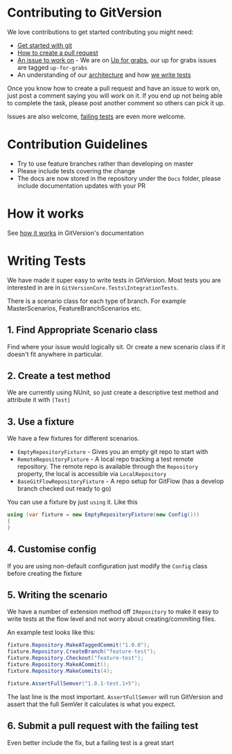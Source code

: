 # Contributing to GitVersion
We love contributions to get started contributing you might need:

 - [Get started with git](http://rogerdudler.github.io/git-guide)
 - [How to create a pull request](https://help.github.com/articles/using-pull-requests)
 - [An issue to work on](https://github.com/GitTools/GitVersion/labels/up-for-grabs) - We are on [Up for grabs](http://up-for-grabs.net/), our up for grabs issues are tagged `up-for-grabs`
 - An understanding of our [architecture](#architecture) and how [we write tests](#writing-tests)

Once you know how to create a pull request and have an issue to work on, just post a comment saying you will work on it.
If you end up not being able to complete the task, please post another comment so others can pick it up.

Issues are also welcome, [failing tests](#writing-tests) are even more welcome.

# Contribution Guidelines
 - Try to use feature branches rather than developing on master
 - Please include tests covering the change
 - The docs are now stored in the repository under the `Docs` folder, please include documentation updates with your PR

# How it works
See [how it works](http://gitversion.readthedocs.org/en/latest/more-info/how-it-works/) in GitVersion's documentation

# Writing Tests
We have made it super easy to write tests in GitVersion. Most tests you are interested in are in `GitVersionCore.Tests\IntegrationTests`.

There is a scenario class for each type of branch. For example MasterScenarios, FeatureBranchScenarios etc.

## 1. Find Appropriate Scenario class
Find where your issue would logically sit. Or create a new scenario class if it doesn't fit anywhere in particular.

## 2. Create a test method
We are currently using NUnit, so just create a descriptive test method and attribute it with `[Test]`

## 3. Use a fixture
We have a few fixtures for different scenarios.

 - `EmptyRepositoryFixture` - Gives you an empty git repo to start with
 - `RemoteRepositoryFixture` - A local repo tracking a test remote repository. The remote repo is available through the `Repository` property, the local is accessible via `LocalRepository`
 - `BaseGitFlowRepositoryFixture` - A repo setup for GitFlow (has a develop branch checked out ready to go)

You can use a fixture by just `using` it. Like this
``` csharp
using (var fixture = new EmptyRepositoryFixture(new Config()))
{
}
```

## 4. Customise config
If you are using non-default configuration just modify the `Config` class before creating the fixture

## 5. Writing the scenario
We have a number of extension method off `IRepository` to make it easy to write tests at the flow level and not worry about creating/commiting files.

An example test looks like this:
``` csharp
fixture.Repository.MakeATaggedCommit("1.0.0");
fixture.Repository.CreateBranch("feature-test");
fixture.Repository.Checkout("feature-test");
fixture.Repository.MakeACommit();
fixture.Repository.MakeCommits(4);

fixture.AssertFullSemver("1.0.1-test.1+5");
```

The last line is the most important. `AssertFullSemver` will run GitVersion and assert that the full SemVer it calculates is what you expect.

## 6. Submit a pull request with the failing test
Even better include the fix, but a failing test is a great start
